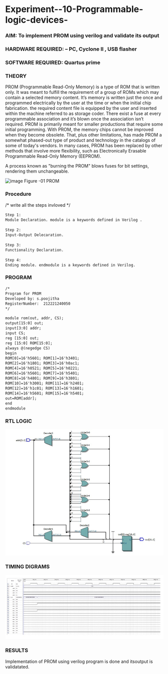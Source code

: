 # Experiment--10-Programmable-logic-devices-
 
### AIM: To implement PROM using verilog and validate its output 
### HARDWARE REQUIRED:  – PC, Cyclone II , USB flasher
### SOFTWARE REQUIRED:   Quartus prime
### THEORY 

 
PROM (Programmable Read-Only Memory) is a type of ROM that is written only. It was meant to fulfill the requirement of a group of ROMs which may contain a selected memory content. It’s memory is written just the once and programmed electrically by the user at the time or when the initial chip fabrication. the required content file is equipped by the user and inserted within the machine referred to as storage coder. There exist a fuse at every programmable association and it’s blown once the association isn’t required.
PROM is primarily meant for smaller productions that require some initial programming. With PROM, the memory chips cannot be improved when they become obsolete. That, plus other limitations, has made PROM a somewhat phased-out type of product and technology in the catalogs of some of today's vendors. In many cases, PROM has been replaced by other methods that involve more flexibility, such as Electronically Erasable Programmable Read-Only Memory (EEPROM).

A process known as "burning the PROM" blows fuses for bit settings, rendering them unchangeable.

![image](https://user-images.githubusercontent.com/36288975/172760743-04a59275-862b-4c42-8d08-8ecbca668c75.png)
Figure -01 PROM 
 
 
### Procedure
/* write all the steps invloved */
```
Step 1:
Module Declaration. module is a keywords defined in Verilog .

Step 2:
Input-Output Delecaration.

Step 3:
Functionality Declaration.

Step 4:
Ending module. endmodule is a keywords defined in Verilog.

```

### PROGRAM 
```
/*
Program for PROM 
Developed by: s.poojitha
RegisterNumber:  212221240050
*/
```
```
module rom(out, addr, CS);
output[15:0] out;
input[3:0] addr;
input CS;
reg [15:0] out;
reg [15:0] ROM[15:0];
always @(negedge CS)
begin
ROM[0]=16'h5601; ROM[1]=16'h3401;
ROM[2]=16'h1801; ROM[3]=16'h0ac1;
ROM[4]=16'h0521; ROM[5]=16'h0221;
ROM[6]=16'h5601; ROM[7]=16'h5401;
ROM[8]=16'h4801; ROM[9]=16'h3801;
ROM[10]=16'h3001; ROM[11]=16'h2401;
ROM[12]=16'h1c01; ROM[13]=16'h1601;
ROM[14]=16'h5601; ROM[15]=16'h5401;
out=ROM[addr];
end
endmodule
```


### RTL LOGIC  

![output](romrtl.jpg)

### TIMING DIGRAMS  
![output](romtimeline.jpg)


### RESULTS 
Implementation of PROM using verilog program is done and itsoutput is validatated.